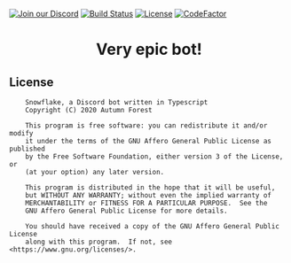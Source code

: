 [![Join our Discord](https://img.shields.io/discord/711227640144723968.svg)](https://discord.gg/89uQ6cJ)
[![Build Status](https://travis-ci.org/Autumn-Forest/Snowflake.svg?branch=master)](https://travis-ci.org/Autumn-Forest/Snowflake)
[![License](https://img.shields.io/github/license/Autumn-Forest/Snowflake.svg)](https://github.com/Autumn-Forest/Snowflake/blob/master/LICENSE)
[![CodeFactor](https://www.codefactor.io/repository/github/autumn-forest/snowflake/badge)](https://www.codefactor.io/repository/github/autumn-forest/snowflake)
<center> <h1>Very epic bot!</h1> </center>

## License

```
    Snowflake, a Discord bot written in Typescript
    Copyright (C) 2020 Autumn Forest

    This program is free software: you can redistribute it and/or modify
    it under the terms of the GNU Affero General Public License as published
    by the Free Software Foundation, either version 3 of the License, or
    (at your option) any later version.

    This program is distributed in the hope that it will be useful,
    but WITHOUT ANY WARRANTY; without even the implied warranty of
    MERCHANTABILITY or FITNESS FOR A PARTICULAR PURPOSE.  See the
    GNU Affero General Public License for more details.

    You should have received a copy of the GNU Affero General Public License
    along with this program.  If not, see <https://www.gnu.org/licenses/>.
```
